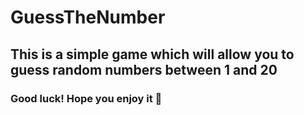 # GuessTheNumber

## This is a simple game which will allow you to guess random numbers between 1 and 20

### Good luck! Hope you enjoy it 🙂
